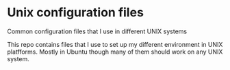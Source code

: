 # Unix configuration files
Common configuration files that I use in different UNIX systems

This repo contains files that I use to set up my different environment in UNIX platfforms.
Mostly in Ubuntu though many of them should work on any UNIX system.
